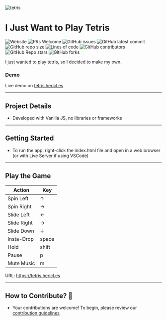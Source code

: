 ![tetris](assets/header.png)
# I Just Want to Play Tetris

![Website](https://img.shields.io/website?url=https%3A%2F%2Ftetris.hericl.es) 
![PRs Welcome](https://img.shields.io/badge/PRs-welcome-brightgreen.svg?style=flat)
![GitHub issues](https://img.shields.io/github/issues/monuelo/i-just-want-to-play-tetris)
![GitHub latest commit](https://badgen.net/github/last-commit/monuelo/i-just-want-to-play-tetris)
![GitHub repo size](https://img.shields.io/github/repo-size/monuelo/i-just-want-to-play-tetris?style=flat)
![Lines of code](https://img.shields.io/tokei/lines/github/monuelo/i-just-want-to-play-tetris?style=flat)
![GitHub contributors](https://img.shields.io/github/contributors/monuelo/i-just-want-to-play-tetris)
![GitHub Repo stars](https://img.shields.io/github/stars/monuelo/i-just-want-to-play-tetris?style=social)
![GitHub forks](https://img.shields.io/github/forks/monuelo/i-just-want-to-play-tetris?style=social)

I just wanted to play tetris, so I decided to make my own.

### Demo
Live demo on [tetris.hericl.es](https://tetris.hericl.es)

---

## Project Details

- Developed with Vanilla JS, no libraries or frameworks

---

## Getting Started

- To run the app, right-click the index.html file and open in a web browser (or with Live Server if using VSCode)

---

## Play the Game 

| Action      | Key         |
| ----------- | ----------- |
| Spin Left   | &uarr;  |
| Spin Right   | &rarr;  |
| Slide Left  | &larr;  |
| Slide Right  | &rarr;  |
| Slide Down   | &darr; |
| Insta-Drop   | space  |
| Hold   | shift  |
| Pause   | p |
| Mute Music   | m  |

URL: https://tetris.hericl.es

---

## How to Contribute? 🙌

- Your contributions are welcome! To begin, please review our [contribution guidelines](https://github.com/monuelo/i-just-want-to-play-tetris/blob/master/CONTRIBUTE.md)
